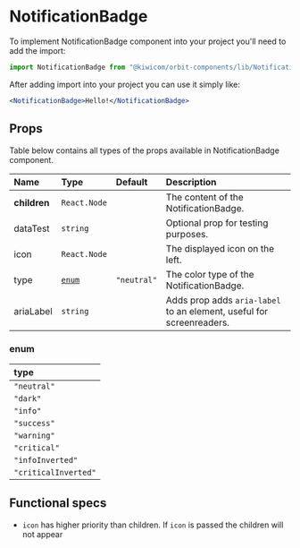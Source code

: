 # NotificationBadge
To implement NotificationBadge component into your project you'll need to add the import:
```jsx
import NotificationBadge from "@kiwicom/orbit-components/lib/NotificationBadge";
```
After adding import into your project you can use it simply like:
```jsx
<NotificationBadge>Hello!</NotificationBadge>
```
## Props
Table below contains all types of the props available in NotificationBadge component.

| Name          | Type                  | Default         | Description                      |
| :------------ | :---------------------| :-------------- | :------------------------------- |
| **children**  | `React.Node`          |                 | The content of the NotificationBadge.
| dataTest      | `string`              |                 | Optional prop for testing purposes.
| icon          | `React.Node`          |                 | The displayed icon on the left.
| type          | [`enum`](#enum)       | `"neutral"`     | The color type of the NotificationBadge.
| ariaLabel     | `string`              |                 | Adds prop adds `aria-label` to an element, useful for screenreaders.

### enum

| type                  |
| :-------------------- |
| `"neutral"`           |
| `"dark"`              |
| `"info"`              |
| `"success"`           |
| `"warning"`           |
| `"critical"`          |
| `"infoInverted"`      |
| `"criticalInverted"`  |

## Functional specs

* `icon` has higher priority than children. If `icon` is passed the children will not appear 
